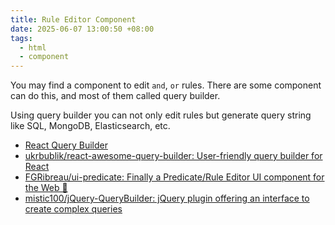 ```yaml
---
title: Rule Editor Component
date: 2025-06-07 13:00:50 +08:00
tags:
  - html
  - component
---
```


You may find a component to edit `and`, `or` rules. There are some component can do this, and most of them called query builder.

Using query builder you can not only edit rules but generate query string like SQL, MongoDB, Elasticsearch, etc.

- [React Query Builder](https://react-querybuilder.js.org/)
- [ukrbublik/react-awesome-query-builder: User-friendly query builder for React](https://github.com/ukrbublik/react-awesome-query-builder)
- [FGRibreau/ui-predicate: Finally a Predicate/Rule Editor UI component for the Web 🚀](https://github.com/FGRibreau/ui-predicate)
- [mistic100/jQuery-QueryBuilder: jQuery plugin offering an interface to create complex queries](https://github.com/mistic100/jQuery-QueryBuilder)
